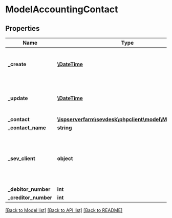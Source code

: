# ModelAccountingContact

## Properties
Name | Type | Description | Notes
------------ | ------------- | ------------- | -------------
**_create** | [**\DateTime**](\DateTime.md) | date the accounting contact was created | [optional] 
**_update** | [**\DateTime**](\DateTime.md) | date the accounting contact was last updated | [optional] 
**_contact** | [**\ispserverfarm\sevdesk\phpclient\model\ModelContact**](ModelContact.md) |  | [optional] 
**_contact_name** | **string** |  | [optional] 
**_sev_client** | **object** | sevClient is the unique id every customer has and is used in nearly all operations | [optional] 
**_debitor_number** | **int** |  | [optional] 
**_creditor_number** | **int** |  | [optional] 

[[Back to Model list]](../README.md#documentation-for-models) [[Back to API list]](../README.md#documentation-for-api-endpoints) [[Back to README]](../README.md)


